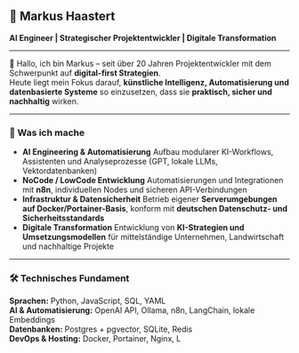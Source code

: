 ## 🧠 Markus Haastert

**AI Engineer | Strategischer Projektentwickler | Digitale Transformation**

---

👋 Hallo, ich bin Markus – seit über 20 Jahren Projektentwickler mit dem Schwerpunkt auf **digital-first Strategien**.  
Heute liegt mein Fokus darauf, **künstliche Intelligenz, Automatisierung und datenbasierte Systeme** so einzusetzen, dass sie **praktisch, sicher und nachhaltig** wirken.

---

### 🚀 Was ich mache
- **AI Engineering & Automatisierung**  Aufbau modularer KI-Workflows, Assistenten und Analyseprozesse (GPT, lokale LLMs, Vektordatenbanken)  
- **NoCode / LowCode Entwicklung** Automatisierungen und Integrationen mit **n8n**, individuellen Nodes und sicheren API-Verbindungen  
- **Infrastruktur & Datensicherheit**  Betrieb eigener **Serverumgebungen auf Docker/Portainer-Basis**, konform mit **deutschen Datenschutz- und Sicherheitsstandards**  
- **Digitale Transformation**  Entwicklung von **KI-Strategien und Umsetzungsmodellen** für mittelständige Unternehmen, Landwirtschaft und nachhaltige Projekte  

---

### 🛠️ Technisches Fundament
**Sprachen:** Python, JavaScript, SQL, YAML  
**AI & Automatisierung:** OpenAI API, Ollama, n8n, LangChain, lokale Embeddings  
**Datenbanken:** Postgres + pgvector, SQLite, Redis  
**DevOps & Hosting:** Docker, Portainer, Nginx, L
